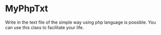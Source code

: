 # MyPhpTxt
<p>
Write in the text file of the simple way using php language is possible. You can use this class to facilitate your life.
</p>

